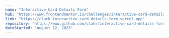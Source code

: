 ```yaml
---
name: "Interactive Card Details Form"
hub: "https://www.frontendmentor.io/challenges/interactive-card-details-form-XpS8cKZDWw/hub"
link: "https://clark-interactive-card-details-form.vercel.app"
repository: "https://www.github.com/clakr/interactive-card-details-form"
dateStarted: "August 12, 2023"
---
```

